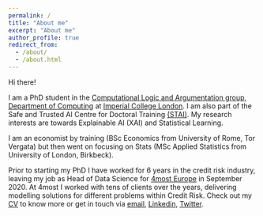```yaml
---
permalink: /
title: "About me"
excerpt: "About me"
author_profile: true
redirect_from: 
  - /about/
  - /about.html
---
```


Hi there! 

I am a PhD student in the [Computational Logic and Argumentation group](https://clarg.doc.ic.ac.uk/), [Department of Computing](https://www.imperial.ac.uk/computing) at
[Imperial College London](https://www.imperial.ac.uk). I am also part of the Safe and Trusted AI Centre for Doctoral Training [(STAI)](https://safeandtrustedai.org). My research interests are towards Explainable AI (XAI) and Statistical Learning.

I am an economist by training (BSc Economics from University of Rome, Tor Vergata) but then went on focusing on Stats (MSc Applied Statistics from University of London, Birkbeck).

Prior to starting my PhD I have worked for 6 years in the credit risk industry, leaving my job as Head of Data Science for [4most Europe](https://www.4-most.co.uk/machine-learning) in September 2020. At 4most I worked with tens of clients over the years, delivering modelling solutions for different problems within Credit Risk. Check out my [CV](CV) to know more or get in touch via [email](mailto:fabrizio@imperial.ac.uk), [Linkedin](https://www.linkedin.com/in/fabriziorusso), [Twitter](https://twitter.com/FabrizioRuss0).


